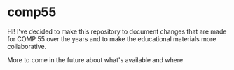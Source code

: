 # comp55
Hi!  I've decided to make this repository to document changes that are made for COMP 55 over the years and to make the educational materials more collaborative.

More to come in the future about what's available and where
